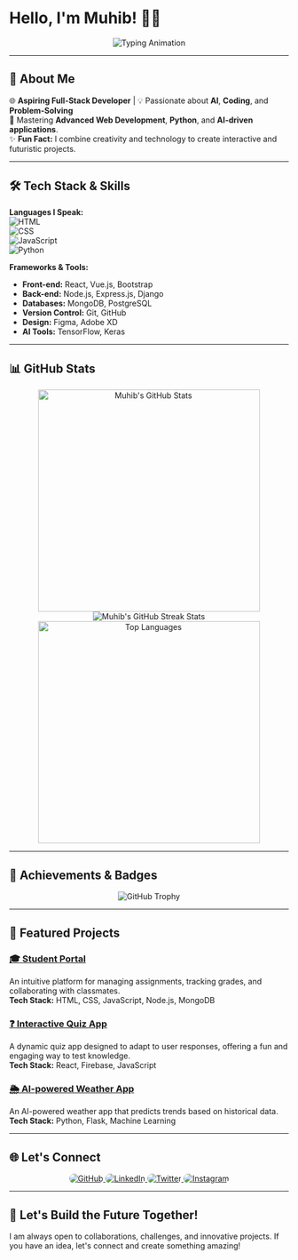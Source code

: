 # Hello, I'm **Muhib**! 👋✨  

<p align="center">
  <img src="https://readme-typing-svg.herokuapp.com?font=Fira+Code&size=25&pause=1000&color=4caf50&width=435&lines=Full-Stack+Developer;Passionate+about+AI+%26+Coding;Lifelong+Learner+%F0%9F%8C%8D;Building+the+Future+with+Tech!" alt="Typing Animation">
</p>

---

## 🚀 About Me  
🌐 **Aspiring Full-Stack Developer** | 💡 Passionate about **AI**, **Coding**, and **Problem-Solving**  
🚀 Mastering **Advanced Web Development**, **Python**, and **AI-driven applications**.  
✨ **Fun Fact:** I combine creativity and technology to create interactive and futuristic projects.  

---

## 🛠️ Tech Stack & Skills  

**Languages I Speak:**  
![HTML](https://img.shields.io/badge/-HTML-orange?style=flat-square&logo=html5&logoColor=white)  
![CSS](https://img.shields.io/badge/-CSS-blue?style=flat-square&logo=css3&logoColor=white)  
![JavaScript](https://img.shields.io/badge/-JavaScript-yellow?style=flat-square&logo=javascript&logoColor=white)  
![Python](https://img.shields.io/badge/-Python-green?style=flat-square&logo=python&logoColor=white)  

**Frameworks & Tools:**  
- **Front-end:** React, Vue.js, Bootstrap  
- **Back-end:** Node.js, Express.js, Django  
- **Databases:** MongoDB, PostgreSQL  
- **Version Control:** Git, GitHub  
- **Design:** Figma, Adobe XD  
- **AI Tools:** TensorFlow, Keras  

---

## 📊 GitHub Stats  
<p align="center">
  <img src="https://github-readme-stats.vercel.app/api?username=yourusername&show_icons=true&theme=radical" alt="Muhib's GitHub Stats" width="400px"/>  
  <img src="https://streak-stats.demolab.com?user=yourusername&theme=radical&hide_border=true" alt="Muhib's GitHub Streak Stats"/>
  <img src="https://github-readme-stats.vercel.app/api/top-langs/?username=yourusername&layout=compact&theme=radical" alt="Top Languages" width="400px"/>  
</p>

---

## 🌟 Achievements & Badges  

<p align="center">
  <img src="https://github-profile-trophy.vercel.app/?username=yourusername&theme=radical&margin-w=15&margin-h=15" alt="GitHub Trophy">
</p>

---

## 📂 Featured Projects  

### **[🎓 Student Portal](https://github.com/yourusername/student-portal)**  
An intuitive platform for managing assignments, tracking grades, and collaborating with classmates.  
**Tech Stack:** HTML, CSS, JavaScript, Node.js, MongoDB

### **[❓ Interactive Quiz App](https://github.com/yourusername/quiz-app)**  
A dynamic quiz app designed to adapt to user responses, offering a fun and engaging way to test knowledge.  
**Tech Stack:** React, Firebase, JavaScript

### **[🌦 AI-powered Weather App](https://github.com/yourusername/weather-app)**  
An AI-powered weather app that predicts trends based on historical data.  
**Tech Stack:** Python, Flask, Machine Learning

---

## 🌐 Let's Connect  

<p align="center">
  <a href="https://github.com/yourusername" target="_blank">
    <img src="https://img.shields.io/badge/-GitHub-333333?style=for-the-badge&logo=github&logoColor=white&labelColor=black" alt="GitHub" style="border-radius: 12px;"/>
  </a>
  <a href="https://linkedin.com/in/yourprofile" target="_blank">
    <img src="https://img.shields.io/badge/-LinkedIn-0077B5?style=for-the-badge&logo=linkedin&logoColor=white&labelColor=004182" alt="LinkedIn" style="border-radius: 12px;"/>
  </a>
  <a href="https://twitter.com/yourusername" target="_blank">
    <img src="https://img.shields.io/badge/-Twitter-1DA1F2?style=for-the-badge&logo=twitter&logoColor=white&labelColor=005c98" alt="Twitter" style="border-radius: 12px;"/>
  </a>
  <a href="https://www.instagram.com/yourusername" target="_blank">
    <img src="https://img.shields.io/badge/-Instagram-E4405F?style=for-the-badge&logo=instagram&logoColor=white&labelColor=9a235b" alt="Instagram" style="border-radius: 12px;"/>
  </a>
</p>


---

## 🚀 Let's Build the Future Together!  
I am always open to collaborations, challenges, and innovative projects. If you have an idea, let's connect and create something amazing!  
